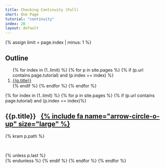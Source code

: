```yaml
---
title: Checking Continuity (Full)
short: One Page
tutorial: "continuity"
index: 20
layout: default
---
```


{% assign limit = page.index | minus: 1 %}

<div class="">
<h2>Outline</h2>
<ol>
{% for index in (1..limit) %}
  {% for p in site.pages %}
    {% if (p.url contains page.tutorial) and (p.index == index) %}        
<li><a href="#{{p.title}}">{{p.title}}</a></li>
    {% endif %}
  {% endfor %}
{% endfor %}
</ol>
</div>

{% for index in (1..limit) %}
  {% for p in site.pages %}
    {% if (p.url contains page.tutorial) and (p.index == index)%}  
<h2 id="{{p.title}}">{{p.title}} &nbsp; <a href="#" > {% include fa name="arrow-circle-o-up" size="large" %}</a></h2> 
{% kram p.path %}
<p>&nbsp;</p>
{% unless p.last %}
<div class="page-break"></div>
{% endunless %}
    {% endif %}
  {% endfor %}
{% endfor %}
